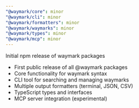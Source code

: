```yaml
---
"@waymark/core": minor
"@waymark/cli": minor
"@waymark/formatters": minor
"@waymark/waymarks": minor
"@waymark/types": minor
"@waymark/mcp": minor
---
```


Initial npm release of waymark packages

- First public release of all @waymark packages
- Core functionality for waymark syntax
- CLI tool for searching and managing waymarks
- Multiple output formatters (terminal, JSON, CSV)
- TypeScript types and interfaces
- MCP server integration (experimental)
